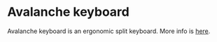 # Avalanche keyboard

Avalanche keyboard is an ergonomic split keyboard. More info is [here](https://github.com/vlkv/avalanche_info).
